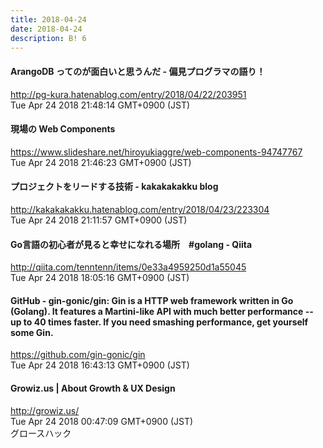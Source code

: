```yaml
---
title: 2018-04-24
date: 2018-04-24
description: B! 6
---
```


#### ArangoDB ってのが面白いと思うんだ - 偏見プログラマの語り！
http://pg-kura.hatenablog.com/entry/2018/04/22/203951<br>
Tue Apr 24 2018 21:48:14 GMT+0900 (JST)<br>


#### 現場の Web Components
https://www.slideshare.net/hiroyukiaggre/web-components-94747767<br>
Tue Apr 24 2018 21:46:23 GMT+0900 (JST)<br>


#### プロジェクトをリードする技術 - kakakakakku blog
http://kakakakakku.hatenablog.com/entry/2018/04/23/223304<br>
Tue Apr 24 2018 21:11:57 GMT+0900 (JST)<br>


#### Go言語の初心者が見ると幸せになれる場所　#golang - Qiita
http://qiita.com/tenntenn/items/0e33a4959250d1a55045<br>
Tue Apr 24 2018 18:05:16 GMT+0900 (JST)<br>


#### GitHub - gin-gonic/gin: Gin is a HTTP web framework written in Go (Golang). It features a Martini-like API with much better performance -- up to 40 times faster. If you need smashing performance, get yourself some Gin.
https://github.com/gin-gonic/gin<br>
Tue Apr 24 2018 16:43:13 GMT+0900 (JST)<br>


#### Growiz.us | About Growth & UX Design
http://growiz.us/<br>
Tue Apr 24 2018 00:47:09 GMT+0900 (JST)<br>
グロースハック


